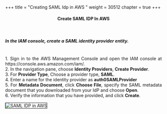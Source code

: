 +++
title = "Creating SAML Idp in AWS "
weight = 30512
chapter = true
+++

<center><h4>Create SAML IDP In AWS</h4></center>

<div style="text-align: justify">

   <br/>
   <h5>In the IAM console, create a SAML identity provider entity.</h5>
   
   <br/> 
   1. Sign in to the AWS Management Console and open the IAM console at https://console.aws.amazon.com/iam/.
   <br/>
   2. In the navigation pane, choose <b>Identity Providers</b>, <b>Create Provider</b>.
   <br/>
   3. For <b>Provider Type</b>, Choose a provider type, <b>SAML</b>.
   <br/>
   4. Enter a name for the identity provider as <b>auth0SAMLProvider</b>
   <br/>
   5. For <b>Metadata Document</b>, click <b>Choose File</b>, specify the SAML metadata document that you downloaded from your IdP and choose <b>Open</b>.
   <br/>
   6. Verify the information that you have provided, and click <b>Create</b>.
   
   <br/>
   
   <img src="/images/auth0-saml-idp.png" title="SAML IDP in AWS" style="margin:15px 0px; border:1px solid black"/>
     
     
   
</div>